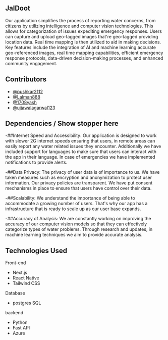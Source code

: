 ## JalDoot
Our application simplifies the process of reporting water concerns, from citizens by utilizing intelligence and computer vision technologies. This allows for categorization of issues expediting emergency responses. Users can capture and upload geo-tagged images that're geo-tagged providing location data. Real time mapping is then utilized to aid in making decisions. Key features include the integration of AI and machine learning accurate geo-referenced images, real time mapping capabilities, efficient emergency response protocols, data-driven decision-making processes, and enhanced community engagement.


## Contributors

- [@pushkar2112](https://github.com/pushkar2112)
- [@Lalman888](https://github.com/Lalman888)
- [@1708yash](https://github.com/1708yash)
- [@ujjawalagarwal123](https://github.com/ujjawalagarwal123)


## Dependencies / Show stopper here

-##Internet Speed and Accessibility: Our application is designed to work with slower 2G internet speeds ensuring that users, in remote areas can easily report any water related issues they encounter. Additionally we have included support for languages to make sure that users can interact with the app in their language. In case of emergencies we have implemented notifications to provide alerts.

-##Data Privacy: The privacy of user data is of importance to us. We have taken measures such as encryption and anonymization to protect user information. Our privacy policies are transparent. We have put consent mechanisms in place to ensure that users have control over their data.

-##Scalability: We understand the importance of being able to accommodate a growing number of users. That's why our app has a infrastructure that is ready to scale up as our user base expands.

-##Accuracy of Analysis: We are constantly working on improving the accuracy of our computer vision models so that they can effectively categorize types of water problems. Through research and updates, in machine learning techniques we aim to provide accurate analysis.

## Technologies Used

Front-end

- Next.js
- React Native
- Tailwind CSS

Database
- postgres SQL

backend
- Python
- Fast API
- Azure
